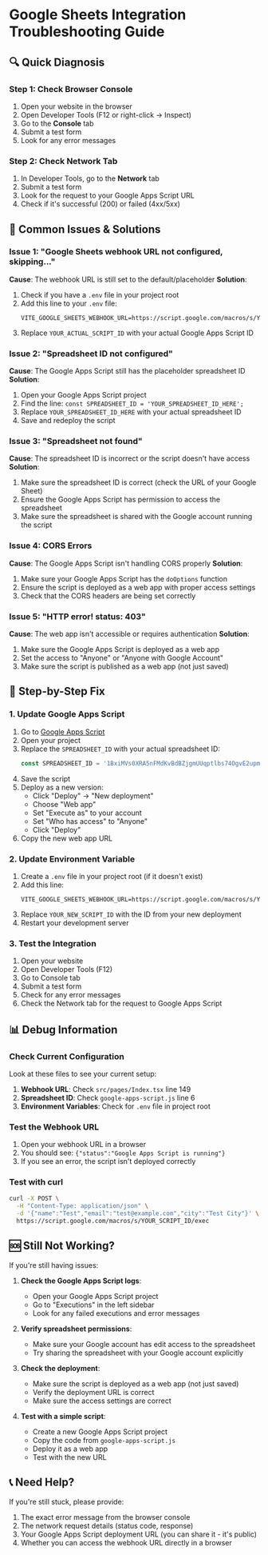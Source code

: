 # Google Sheets Integration Troubleshooting Guide

## 🔍 Quick Diagnosis

### Step 1: Check Browser Console
1. Open your website in the browser
2. Open Developer Tools (F12 or right-click → Inspect)
3. Go to the **Console** tab
4. Submit a test form
5. Look for any error messages

### Step 2: Check Network Tab
1. In Developer Tools, go to the **Network** tab
2. Submit a test form
3. Look for the request to your Google Apps Script URL
4. Check if it's successful (200) or failed (4xx/5xx)

## 🚨 Common Issues & Solutions

### Issue 1: "Google Sheets webhook URL not configured, skipping..."
**Cause**: The webhook URL is still set to the default/placeholder
**Solution**: 
1. Check if you have a `.env` file in your project root
2. Add this line to your `.env` file:
   ```
   VITE_GOOGLE_SHEETS_WEBHOOK_URL=https://script.google.com/macros/s/YOUR_ACTUAL_SCRIPT_ID/exec
   ```
3. Replace `YOUR_ACTUAL_SCRIPT_ID` with your actual Google Apps Script ID

### Issue 2: "Spreadsheet ID not configured"
**Cause**: The Google Apps Script still has the placeholder spreadsheet ID
**Solution**:
1. Open your Google Apps Script project
2. Find the line: `const SPREADSHEET_ID = 'YOUR_SPREADSHEET_ID_HERE';`
3. Replace `YOUR_SPREADSHEET_ID_HERE` with your actual spreadsheet ID
4. Save and redeploy the script

### Issue 3: "Spreadsheet not found"
**Cause**: The spreadsheet ID is incorrect or the script doesn't have access
**Solution**:
1. Make sure the spreadsheet ID is correct (check the URL of your Google Sheet)
2. Ensure the Google Apps Script has permission to access the spreadsheet
3. Make sure the spreadsheet is shared with the Google account running the script

### Issue 4: CORS Errors
**Cause**: The Google Apps Script isn't handling CORS properly
**Solution**:
1. Make sure your Google Apps Script has the `doOptions` function
2. Ensure the script is deployed as a web app with proper access settings
3. Check that the CORS headers are being set correctly

### Issue 5: "HTTP error! status: 403"
**Cause**: The web app isn't accessible or requires authentication
**Solution**:
1. Make sure the Google Apps Script is deployed as a web app
2. Set the access to "Anyone" or "Anyone with Google Account"
3. Make sure the script is published as a web app (not just saved)

## 🔧 Step-by-Step Fix

### 1. Update Google Apps Script
1. Go to [Google Apps Script](https://script.google.com/)
2. Open your project
3. Replace the `SPREADSHEET_ID` with your actual spreadsheet ID:
   ```javascript
   const SPREADSHEET_ID = '1BxiMVs0XRA5nFMdKvBdBZjgmUUqptlbs74OgvE2upms'; // Your actual ID
   ```
4. Save the script
5. Deploy as a new version:
   - Click "Deploy" → "New deployment"
   - Choose "Web app"
   - Set "Execute as" to your account
   - Set "Who has access" to "Anyone"
   - Click "Deploy"
6. Copy the new web app URL

### 2. Update Environment Variable
1. Create a `.env` file in your project root (if it doesn't exist)
2. Add this line:
   ```
   VITE_GOOGLE_SHEETS_WEBHOOK_URL=https://script.google.com/macros/s/YOUR_NEW_SCRIPT_ID/exec
   ```
3. Replace `YOUR_NEW_SCRIPT_ID` with the ID from your new deployment
4. Restart your development server

### 3. Test the Integration
1. Open your website
2. Open Developer Tools (F12)
3. Go to Console tab
4. Submit a test form
5. Check for any error messages
6. Check the Network tab for the request to Google Apps Script

## 📊 Debug Information

### Check Current Configuration
Look at these files to see your current setup:

1. **Webhook URL**: Check `src/pages/Index.tsx` line 149
2. **Spreadsheet ID**: Check `google-apps-script.js` line 6
3. **Environment Variables**: Check for `.env` file in project root

### Test the Webhook URL
1. Open your webhook URL in a browser
2. You should see: `{"status":"Google Apps Script is running"}`
3. If you see an error, the script isn't deployed correctly

### Test with curl
```bash
curl -X POST \
  -H "Content-Type: application/json" \
  -d '{"name":"Test","email":"test@example.com","city":"Test City"}' \
  https://script.google.com/macros/s/YOUR_SCRIPT_ID/exec
```

## 🆘 Still Not Working?

If you're still having issues:

1. **Check the Google Apps Script logs**:
   - Open your Google Apps Script project
   - Go to "Executions" in the left sidebar
   - Look for any failed executions and error messages

2. **Verify spreadsheet permissions**:
   - Make sure your Google account has edit access to the spreadsheet
   - Try sharing the spreadsheet with your Google account explicitly

3. **Check the deployment**:
   - Make sure the script is deployed as a web app (not just saved)
   - Verify the deployment URL is correct
   - Make sure the access settings are correct

4. **Test with a simple script**:
   - Create a new Google Apps Script project
   - Copy the code from `google-apps-script.js`
   - Deploy it as a web app
   - Test with the new URL

## 📞 Need Help?

If you're still stuck, please provide:
1. The exact error message from the browser console
2. The network request details (status code, response)
3. Your Google Apps Script deployment URL (you can share it - it's public)
4. Whether you can access the webhook URL directly in a browser




